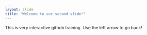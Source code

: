 ```yaml
---
layout: slide
title: "Welcome to our second slide!"
---
```

This is very interactive github training.
Use the left arrow to go back!
